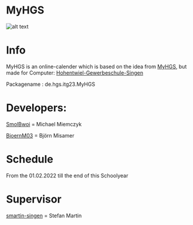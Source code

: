 # MyHGS

![alt text](https://www.hgs-singen.de/assets/components/phpthumbof/cache/logo_blau-transparent.ab3d01d3366abb1da1da807c043e745e409.png)

# Info
MyHGS is an online-calender which is based on the idea from [MyHGS](https://github.com/SeminarkursCT21/MyHGS), but made for Computer: [Hohentwiel-Gewerbeschule-Singen](https://hgs-singen.de/)

Packagename : de.hgs.itg23.MyHGS

# Developers:
[SmolBwoi](https://github.com/SmolBwoi) = Michael Miemczyk

[BjoernM03](https://github.com/BjoernM03) = Björn Misamer

# Schedule
From the 01.02.2022 till the end of this Schoolyear

# Supervisor
[smartin-singen](https://github.com/smartin-singen) = Stefan Martin
